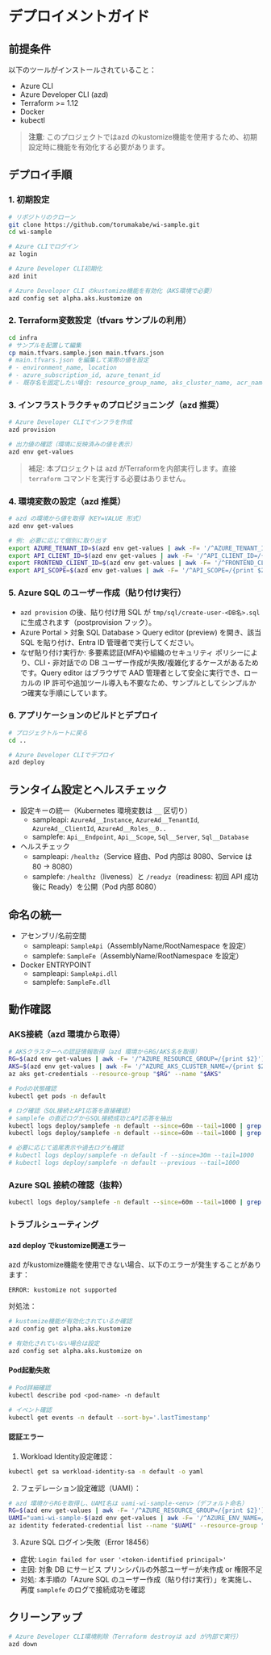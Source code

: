 # デプロイメントガイド

## 前提条件

以下のツールがインストールされていること：
- Azure CLI
- Azure Developer CLI (azd)
- Terraform >= 1.12
- Docker
- kubectl

> **注意**: このプロジェクトではazd のkustomize機能を使用するため、初期設定時に機能を有効化する必要があります。

## デプロイ手順

### 1. 初期設定

```bash
# リポジトリのクローン
git clone https://github.com/torumakabe/wi-sample.git
cd wi-sample

# Azure CLIでログイン
az login

# Azure Developer CLI初期化
azd init

# Azure Developer CLI のkustomize機能を有効化（AKS環境で必要）
azd config set alpha.aks.kustomize on
```

### 2. Terraform変数設定（tfvars サンプルの利用）

```bash
cd infra
# サンプルを配置して編集
cp main.tfvars.sample.json main.tfvars.json
# main.tfvars.json を編集して実際の値を設定
# - environment_name, location
# - azure_subscription_id, azure_tenant_id
# - 既存名を固定したい場合: resource_group_name, aks_cluster_name, acr_name
```

### 3. インフラストラクチャのプロビジョニング（azd 推奨）

```bash
# Azure Developer CLIでインフラを作成
azd provision

# 出力値の確認（環境に反映済みの値を表示）
azd env get-values
```

> 補足: 本プロジェクトは azd がTerraformを内部実行します。直接 `terraform` コマンドを実行する必要はありません。

### 4. 環境変数の設定（azd 推奨）

```bash
# azd の環境から値を取得（KEY=VALUE 形式）
azd env get-values

# 例: 必要に応じて個別に取り出す
export AZURE_TENANT_ID=$(azd env get-values | awk -F= '/^AZURE_TENANT_ID=/{print $2}')
export API_CLIENT_ID=$(azd env get-values | awk -F= '/^API_CLIENT_ID=/{print $2}')
export FRONTEND_CLIENT_ID=$(azd env get-values | awk -F= '/^FRONTEND_CLIENT_ID=/{print $2}')
export API_SCOPE=$(azd env get-values | awk -F= '/^API_SCOPE=/{print $2}')
```

### 5. Azure SQL のユーザー作成（貼り付け実行）

- `azd provision` の後、貼り付け用 SQL が `tmp/sql/create-user-<DB名>.sql` に生成されます（postprovision フック）。
- Azure Portal > 対象 SQL Database > Query editor (preview) を開き、該当 SQL を貼り付け、Entra ID 管理者で実行してください。
- なぜ貼り付け実行か: 多要素認証(MFA)や組織のセキュリティ ポリシーにより、CLI・非対話での DB ユーザー作成が失敗/複雑化するケースがあるためです。Query editor はブラウザで AAD 管理者として安全に実行でき、ローカルの IP 許可や追加ツール導入も不要なため、サンプルとしてシンプルかつ確実な手順にしています。

### 6. アプリケーションのビルドとデプロイ

```bash
# プロジェクトルートに戻る
cd ..

# Azure Developer CLIでデプロイ
azd deploy
```

## ランタイム設定とヘルスチェック

- 設定キーの統一（Kubernetes 環境変数は `__` 区切り）
  - sampleapi: `AzureAd__Instance`, `AzureAd__TenantId`, `AzureAd__ClientId`, `AzureAd__Roles__0..`
  - samplefe: `Api__Endpoint`, `Api__Scope`, `Sql__Server`, `Sql__Database`
- ヘルスチェック
  - sampleapi: `/healthz`（Service 経由、Pod 内部は 8080、Service は 80 → 8080）
  - samplefe: `/healthz`（liveness）と `/readyz`（readiness: 初回 API 成功後に Ready）を公開（Pod 内部 8080）

## 命名の統一

- アセンブリ/名前空間
  - sampleapi: `SampleApi`（AssemblyName/RootNamespace を設定）
  - samplefe: `SampleFe`（AssemblyName/RootNamespace を設定）
- Docker ENTRYPOINT
  - sampleapi: `SampleApi.dll`
  - samplefe: `SampleFe.dll`

## 動作確認

### AKS接続（azd 環境から取得）

```bash
# AKSクラスターへの認証情報取得（azd 環境からRG/AKS名を取得）
RG=$(azd env get-values | awk -F= '/^AZURE_RESOURCE_GROUP=/{print $2}')
AKS=$(azd env get-values | awk -F= '/^AZURE_AKS_CLUSTER_NAME=/{print $2}')
az aks get-credentials --resource-group "$RG" --name "$AKS"

# Podの状態確認
kubectl get pods -n default

# ログ確認（SQL接続とAPI応答を直接確認）
# samplefe の直近ログからSQL接続成功とAPI応答を抽出
kubectl logs deploy/samplefe -n default --since=60m --tail=1000 | grep -F "SQL Database connected successfully"
kubectl logs deploy/samplefe -n default --since=60m --tail=1000 | grep -E "API response status|API response body"

# 必要に応じて追尾表示や過去ログも確認
# kubectl logs deploy/samplefe -n default -f --since=30m --tail=1000
# kubectl logs deploy/samplefe -n default --previous --tail=1000
```

### Azure SQL 接続の確認（抜粋）

```bash
kubectl logs deploy/samplefe -n default --since=60m --tail=1000 | grep -F "SQL Database connected successfully"
```

### トラブルシューティング

#### azd deploy でkustomize関連エラー

azd がkustomize機能を使用できない場合、以下のエラーが発生することがあります：
```
ERROR: kustomize not supported
```

対処法：
```bash
# kustomize機能が有効化されているか確認
azd config get alpha.aks.kustomize

# 有効化されていない場合は設定
azd config set alpha.aks.kustomize on
```

#### Pod起動失敗

```bash
# Pod詳細確認
kubectl describe pod <pod-name> -n default

# イベント確認
kubectl get events -n default --sort-by='.lastTimestamp'
```

#### 認証エラー

1. Workload Identity設定確認：
```bash
kubectl get sa workload-identity-sa -n default -o yaml
```

2. フェデレーション設定確認（UAMI）：
```bash
# azd 環境からRGを取得し、UAMI名は uami-wi-sample-<env>（デフォルト命名）
RG=$(azd env get-values | awk -F= '/^AZURE_RESOURCE_GROUP=/{print $2}')
UAMI="uami-wi-sample-$(azd env get-values | awk -F= '/^AZURE_ENV_NAME=/{print $2}')"
az identity federated-credential list --name "$UAMI" --resource-group "$RG"
```

3. Azure SQL ログイン失敗（Error 18456）

- 症状: `Login failed for user '<token-identified principal>'`
- 主因: 対象 DB にサービス プリンシパルの外部ユーザーが未作成 or 権限不足
- 対処: 本手順の「Azure SQL のユーザー作成（貼り付け実行）」を実施し、再度 `samplefe` のログで接続成功を確認

## クリーンアップ

```bash
# Azure Developer CLI環境削除（Terraform destroyは azd が内部で実行）
azd down
```
